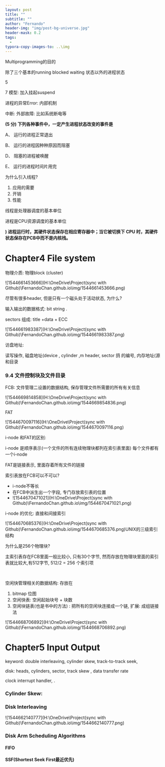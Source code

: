 ```yaml
---
layout: post
title: ""
subtitle: ""
author: "Fernando"
header-img: "img/post-bg-universe.jpg"
header-mask: 0.2
tags:
  - 
typora-copy-images-to: ..\img
---
```




Multiprogramming的目的

除了三个基本的running blocked waiting 状态以外的进程状态

5 

7 模型: 加入挂起suspend



进程的异常Error: 内部机制

中断: 外部故障: 比如系统断电等



**(5 分) 下列各种事件中，一定产生进程状态改变的事件是**

 A、 运行的进程正常退出

 B、 运行的进程因种种原因而阻塞



 D、 阻塞的进程被唤醒

 E、 运行的进程时间片用完



为什么引入线程? 

1. 应用的需要
2. 开销
3. 性能

线程是处理器调度的基本单位

进程是CPU资源调度的基本单位





**) 进程运行时，其硬件状态保存在相应寄存器中；当它被切换下 CPU 时，其硬件状态保存在PCB中而不是内核栈。**











# Chapter4 File system

物理介质: 物理block (cluster)

![1544661453666](H:\OneDrive\Project(sync with Github)\FernandoChan.github.io\img/1544661453666.png)

尽管有很多header, 但是只有一个磁头处于活动状态, 为什么? 

输入输出的数据格式: bit string .

sectors 组成: title +data + ECC 

![1544661983387](H:\OneDrive\Project(sync with Github)\FernandoChan.github.io\img/1544661983387.png)

访盘地址: 

读写操作, 磁盘地址(device , cylinder ,m header, sector 鸽 的编号, 内存地址(源和目录





### 9.4  文件控制块及文件目录

FCB: 文件管理二设置的数据结构, 保存管理文件所需要的所有有关信息

![1544669814858](H:\OneDrive\Project(sync with Github)\FernandoChan.github.io\img/1544669854836.png)

FAT

![1544670097116](H:\OneDrive\Project(sync with Github)\FernandoChan.github.io\img/1544670097116.png)

i-node 和FAT的区别:

i-node 是顺序表示(一个文件的所有连续物理块都列在索引表里面)  每个文件都有一个i-node

FAT是链接表示, 里面存着所有文件的链接

索引表放在FCB可以不可以? 

- i-node不等长  
- 在FCB中派生出一个字段, 专门存放索引表的位置
- ![1544670471021](H:\OneDrive\Project(sync with Github)\FernandoChan.github.io\img/1544670471021.png)

i-node 的优化: 直接和间接索引



![1544670685376](H:\OneDrive\Project(sync with Github)\FernandoChan.github.io\img/1544670685376.png)UNIX的三级索引结构

为什么是256个物理块?

主索引表存在FCB里面一般比较小, 只有30个字节, 然而存放在物理块里面的索引表就比较大,有512字节,  512/2 = 256 个索引项

​    

空闲快管理相关的数据结构: 存放在

1. bitmap 位图
2. 空闲快表: 空闲起始块号 + 块数
3. 空闲块链表(也是书中的方法) : 把所有的空闲块连接成一个链, 扩展: 成组链接法

![1544668706892](H:\OneDrive\Project(sync with Github)\FernandoChan.github.io\img/1544668706892.png)

# Chapter5 Input Output

keyword: double interleaving, cylinder skew, track-to-track seek, 

disk: heads, cylinders, sector,  track skew , data transfer rate 

clock interrupt handler, .





### Cylinder Skew:





### Disk Interleaving

![1544662140777](H:\OneDrive\Project(sync with Github)\FernandoChan.github.io\img/1544662140777.png)

### Disk Arm Scheduling Algorithms

#### FIFO

#### SSF(Shortest Seek First最近优先)